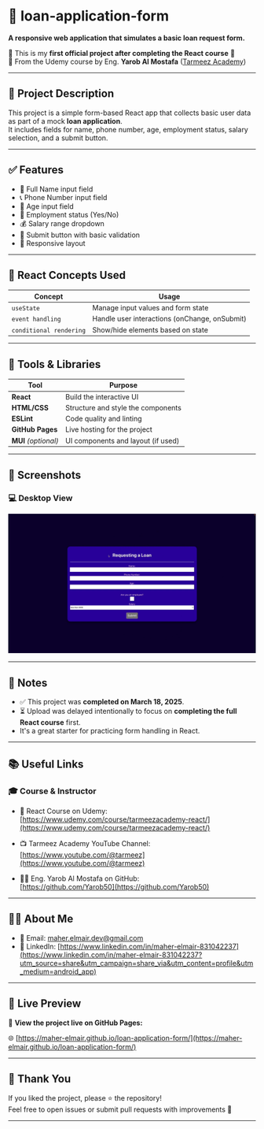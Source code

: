 # 📝 loan-application-form

**A responsive web application that simulates a basic loan request form.**  

🎯 This is my **first official project after completing the React course** 💪  
🚀 From the Udemy course by Eng. **Yarob Al Mostafa** ([Tarmeez Academy](https://www.youtube.com/@tarmeez))

---

## 📖 Project Description

This project is a simple form-based React app that collects basic user data as part of a mock **loan application**.  
It includes fields for name, phone number, age, employment status, salary selection, and a submit button.

---

## ✅ Features

- 🧍 Full Name input field  
- 📞 Phone Number input field  
- 🎂 Age input field  
- 👔 Employment status (Yes/No)  
- 💰 Salary range dropdown  
- 📨 Submit button with basic validation  
- 📱 Responsive layout  

---

## 🧠 React Concepts Used

| Concept              | Usage                                             |
|----------------------|---------------------------------------------------|
| `useState`           | Manage input values and form state                |
| `event handling`     | Handle user interactions (onChange, onSubmit)     |
| `conditional rendering` | Show/hide elements based on state             |

---

## 🧰 Tools & Libraries

| Tool              | Purpose                             |
|-------------------|-------------------------------------|
| **React**         | Build the interactive UI            |
| **HTML/CSS**      | Structure and style the components  |
| **ESLint**        | Code quality and linting            |
| **GitHub Pages**  | Live hosting for the project        |
| **MUI** *(optional)* | UI components and layout (if used) |

---

## 📸 Screenshots

### 💻 Desktop View
![Desktop](public/assets/design/40-Loan-Application-Form.png)

---

## 📝 Notes

- ✅ This project was **completed on March 18, 2025**.
- ⏳ Upload was delayed intentionally to focus on **completing the full React course** first.
- It's a great starter for practicing form handling in React.

---

## 📚 Useful Links

### 🎓 Course & Instructor

- 📘 React Course on Udemy:  
  [https://www.udemy.com/course/tarmeezacademy-react/](https://www.udemy.com/course/tarmeezacademy-react/)

- 📺 Tarmeez Academy YouTube Channel:  
  [https://www.youtube.com/@tarmeez](https://www.youtube.com/@tarmeez)

- 👨‍💻 Eng. Yarob Al Mostafa on GitHub:  
  [https://github.com/Yarob50](https://github.com/Yarob50)

---

## 🙋‍♂️ About Me

- 📧 Email: [maher.elmair.dev@gmail.com](mailto:maher.elmair.dev@gmail.com)  
- 🔗 LinkedIn: [https://www.linkedin.com/in/maher-elmair-831042237](https://www.linkedin.com/in/maher-elmair-831042237?utm_source=share&utm_campaign=share_via&utm_content=profile&utm_medium=android_app)

---

## 🔗 Live Preview

🎥 **View the project live on GitHub Pages:**

🌐 [https://maher-elmair.github.io/loan-application-form/](https://maher-elmair.github.io/loan-application-form/)

---

## 🙌 Thank You

If you liked the project, please ⭐ the repository!  
Feel free to open issues or submit pull requests with improvements 🙏

---
